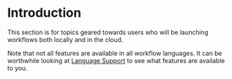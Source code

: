 # Introduction

This section is for topics geared towards users who will be launching workflows both locally and in the cloud.

Note that not all features are available in all workflow languages. It can be worthwhile looking at [Language Support](language-support/) to see what features are available to you. 